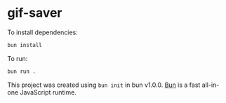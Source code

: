 # gif-saver

To install dependencies:

```bash
bun install
```

To run:

```bash
bun run .
```

This project was created using `bun init` in bun v1.0.0. [Bun](https://bun.sh) is a fast all-in-one JavaScript runtime.
